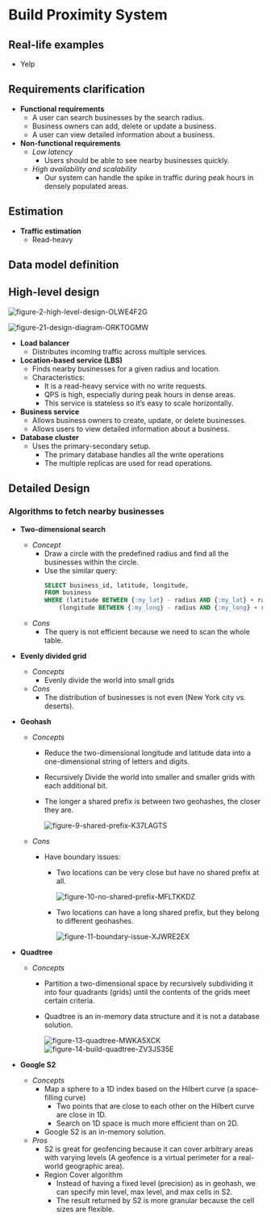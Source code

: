 # Build Proximity System

## Real-life examples
- Yelp

## Requirements clarification
- **Functional requirements**
   - A user can search businesses by the search radius.
   - Business owners can add, delete or update a business.
   - A user can view detailed information about a business.
- **Non-functional requirements**
   - *Low latency*
      - Users should be able to see nearby businesses quickly.
   - *High availability and scalability*
      - Our system can handle the spike in traffic during peak hours in densely populated areas.

## Estimation
- **Traffic estimation**
   - Read-heavy

## Data model definition
  
## High-level design

![figure-2-high-level-design-OLWE4F2G](https://github.com/wuyichen24/system-design-interview/assets/8989447/d8fd9d92-69b9-4417-b5f6-be9caebe6594)

![figure-21-design-diagram-ORKTOGMW](https://github.com/wuyichen24/system-design-interview/assets/8989447/6de1b8a5-4ba5-459d-b506-03918cdf3287)

- **Load balancer**
   - Distributes incoming traffic across multiple services.
- **Location-based service (LBS)**
   - Finds nearby businesses for a given radius and location.
   - Characteristics:
      - It is a read-heavy service with no write requests.
      - QPS is high, especially during peak hours in dense areas.
      - This service is stateless so it’s easy to scale horizontally.
- **Business service**
   - Allows business owners to create, update, or delete businesses.
   - Allows users to view detailed information about a business.
- **Database cluster**
   - Uses the primary-secondary setup.
      - The primary database handles all the write operations
      - The multiple replicas are used for read operations.

## Detailed Design
### Algorithms to fetch nearby businesses
- **Two-dimensional search**
   - *Concept*
      - Draw a circle with the predefined radius and find all the businesses within the circle.
      - Use the similar query:
        ```sql
        SELECT business_id, latitude, longitude,
        FROM business
        WHERE (latitude BETWEEN {:my_lat} - radius AND {:my_lat} + radius) AND
            (longitude BETWEEN {:my_long} - radius AND {:my_long} + radius)
        ```
   - *Cons*
      - The query is not efficient because we need to scan the whole table.
- **Evenly divided grid**
   - *Concepts*
      - Evenly divide the world into small grids
   - *Cons*
      - The distribution of businesses is not even (New York city vs. deserts).
- **Geohash**
   - *Concepts*
      - Reduce the two-dimensional longitude and latitude data into a one-dimensional string of letters and digits.
      - Recursively Divide the world into smaller and smaller grids with each additional bit.
      - The longer a shared prefix is between two geohashes, the closer they are.

        ![figure-9-shared-prefix-K37LAGTS](https://github.com/wuyichen24/system-design-interview/assets/8989447/6e2fbe1a-4422-47ce-8bac-177c6f4fb3e8)

   - *Cons*
      - Have boundary issues:
         - Two locations can be very close but have no shared prefix at all.

           ![figure-10-no-shared-prefix-MFLTKKDZ](https://github.com/wuyichen24/system-design-interview/assets/8989447/0d81854e-032c-4b84-bd4f-cc93cd1e6867)

         - Two locations can have a long shared prefix, but they belong to different geohashes.

           ![figure-11-boundary-issue-XJWRE2EX](https://github.com/wuyichen24/system-design-interview/assets/8989447/2a96dc01-08c2-46df-acc7-7cae180bbc6a)

- **Quadtree**
   - *Concepts*
      - Partition a two-dimensional space by recursively subdividing it into four quadrants (grids) until the contents of the grids meet certain criteria.
      - Quadtree is an in-memory data structure and it is not a database solution.

        ![figure-13-quadtree-MWKA5XCK](https://github.com/wuyichen24/system-design-interview/assets/8989447/0156d8da-2642-43d2-aa52-27c11c8c83fd)
        ![figure-14-build-quadtree-ZV3JS35E](https://github.com/wuyichen24/system-design-interview/assets/8989447/3a5f0387-d6bc-4d46-a684-2043bd625465)

        
- **Google S2**
   - *Concepts*
      - Map a sphere to a 1D index based on the Hilbert curve (a space-filling curve)
         - Two points that are close to each other on the Hilbert curve are close in 1D.
         - Search on 1D space is much more efficient than on 2D. 
      - Google S2 is an in-memory solution.
   - *Pros*
      - S2 is great for geofencing because it can cover arbitrary areas with varying levels (A geofence is a virtual perimeter for a real-world geographic area).
      - Region Cover algorithm
         - Instead of having a fixed level (precision) as in geohash, we can specify min level, max level, and max cells in S2.
         - The result returned by S2 is more granular because the cell sizes are flexible.

